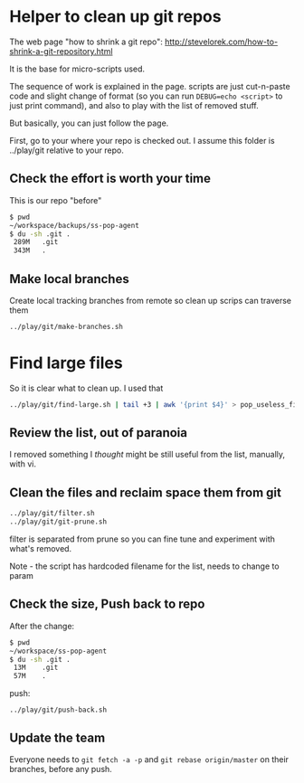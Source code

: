 # Helper to clean up git repos

The web page "how to shrink a git repo": http://stevelorek.com/how-to-shrink-a-git-repository.html

It is the base for micro-scripts used.

The sequence of work is explained in the page. scripts are just cut-n-paste code and slight
change of format (so you can run `DEBUG=echo <script>` to just print command), and also
to play with the list of removed stuff.

But basically, you can just follow the page.

First, go to your where your repo is checked out.
I assume this folder is ../play/git relative to your repo.

## Check the effort is worth your time

This is our repo "before"

```bash
$ pwd
~/workspace/backups/ss-pop-agent
$ du -sh .git .
 289M	.git
 343M	.
```



## Make local branches

Create local tracking branches from remote so clean up scrips can traverse them

```bash
../play/git/make-branches.sh
```

# Find large files

So it is clear what to clean up. I used that

```bash
../play/git/find-large.sh | tail +3 | awk '{print $4}' > pop_useless_files.txt
```

## Review the list, out of paranoia

I removed something I *thought* might be still useful from the list, manually, with vi.

## Clean the files and reclaim space them from git

```bash
../play/git/filter.sh
../play/git/git-prune.sh
```

filter is separated from prune so you can fine tune and experiment with what's removed.

Note - the script has hardcoded filename for the list, needs to change to param

## Check the size, Push back to repo

After the change:

```bash
$ pwd
~/workspace/ss-pop-agent
$ du -sh .git .
 13M	.git
 57M	.
```

push:

```
../play/git/push-back.sh
```

## Update the team

Everyone needs to `git fetch -a -p` and `git rebase origin/master` on their branches,
before any push.
